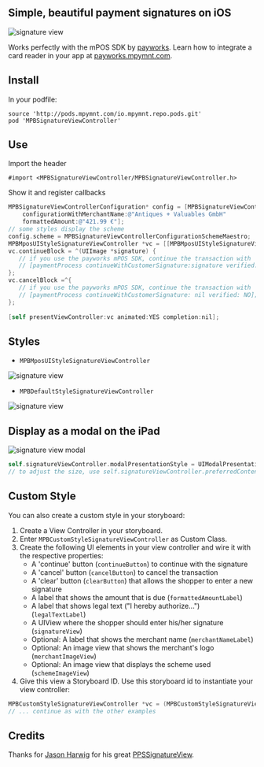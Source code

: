 ## Simple, beautiful payment signatures on iOS

![signature view](https://bytebucket.org/payworks/mpos.ios.blocks.signatureview/raw/f2d1753551dff5f67390514f1513bb3b5974b1c1/screen3.png "Signature View")

Works perfectly with the mPOS SDK by [payworks](http://www.payworksmobile.com). Learn how to integrate a card reader in your app at [payworks.mpymnt.com](http://www.payworks.mpymnt.com).

## Install

In your podfile:

	source 'http://pods.mpymnt.com/io.mpymnt.repo.pods.git'
    pod 'MPBSignatureViewController'

## Use

Import the header

    #import <MPBSignatureViewController/MPBSignatureViewController.h>

Show it and register callbacks

```objectivec
MPBSignatureViewControllerConfiguration* config = [MPBSignatureViewControllerConfiguration 
    configurationWithMerchantName:@"Antiques + Valuables GmbH"
    formattedAmount:@"421.99 €"];
// some styles display the scheme
config.scheme = MPBSignatureViewControllerConfigurationSchemeMaestro;
MPBMposUIStyleSignatureViewController *vc = [[MPBMposUIStyleSignatureViewController alloc] initWithConfiguration: config];
vc.continueBlock = ^(UIImage *signature) {
   // if you use the payworks mPOS SDK, continue the transaction with
   // [paymentProcess continueWithCustomerSignature:signature verified:YES];
};
vc.cancelBlock =^{
   // if you use the payworks mPOS SDK, continue the transaction with
   // [paymentProcess continueWithCustomerSignature: nil verified: NO];
};
    
[self presentViewController:vc animated:YES completion:nil];
```

## Styles

* `MPBMposUIStyleSignatureViewController`

![signature view](https://bytebucket.org/payworks/mpos.ios.blocks.signatureview/raw/f2d1753551dff5f67390514f1513bb3b5974b1c1/screen3.png "Signature View")


* `MPBDefaultStyleSignatureViewController`

![signature view](https://bytebucket.org/payworks/mpos.ios.blocks.signatureview/raw/f2d1753551dff5f67390514f1513bb3b5974b1c1/screen1.png "Signature View")


## Display as a modal on the iPad

![signature view modal](https://bytebucket.org/payworks/mpos.ios.blocks.signatureview/raw/aebcac7eb49056e7da8e6fcd6138c233ed3d1830/screen2.png "Signature View Modal")

```objectivec
self.signatureViewController.modalPresentationStyle = UIModalPresentationFormSheet;
// to adjust the size, use self.signatureViewController.preferredContentSize = CGSizeMake(800, 500);
```

## Custom Style

You can also create a custom style in your storyboard:

1. Create a View Controller in your storyboard.
2. Enter `MPBCustomStyleSignatureViewController` as Custom Class.
3. Create the following UI elements in your view controller and wire it with the respective properties:
	- A 'continue' button (`continueButton`) to continue with the signature
	- A 'cancel' button (`cancelButton`) to cancel the transaction
	- A 'clear' button (`clearButton`) that allows the shopper to enter a new signature
	- A label that shows the amount that is due (`formattedAmountLabel`)
	- A label that shows legal text ("I hereby authorize...") (`legalTextLabel`)
	- A UIView where the shopper should enter his/her signature (`signatureView`)
	- Optional: A label that shows the merchant name (`merchantNameLabel`)
	- Optional: An image view that shows the merchant's logo (`merchantImageView`)
	- Optional: An image view that displays the scheme used (`schemeImageView`)
4. Give this view a Storyboard ID. Use this storyboard id to instantiate your view controller:

```objectivec
MPBCustomStyleSignatureViewController *vc = (MPBCustomStyleSignatureViewController *)[self.storyboard instantiateViewControllerWithIdentifier:identifier];
// ... continue as with the other examples
```

## Credits

Thanks for [Jason Harwig](https://github.com/jharwig) for his great [PPSSignatureView](https://github.com/jharwig/PPSSignatureView).